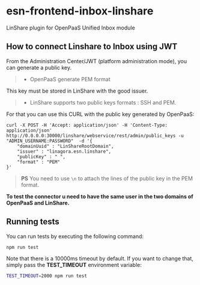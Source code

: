# esn-frontend-inbox-linshare

LinShare plugin for OpenPaaS Unified Inbox module

## How to connect Linshare to Inbox using JWT

From the Administration Center/JWT (platform administration mode), you can generate a public key.

> - OpenPaaS generate PEM format

This key must be stored in LinShare with the good issuer. 

> - LinShare supports two public keys formats : SSH and PEM. 

For that you can use this CURL with the public key generated by OpenPaaS:

```
curl -X POST -H 'Accept: application/json' -H 'Content-Type: application/json'  http://0.0.0.0:30000/linshare/webservice/rest/admin/public_keys -u "ADMIN_USERNAME:PASSWORD"  -d '{
    "domainUuid" : "LinShareRootDomain",
    "issuer" : "linagora.esn.linshare",
    "publicKey" : " ",
    "format" : "PEM"
}'
```

> **PS**  You need to use ``` \n ``` to attach the lines of the public key in the PEM format.

**To test the connector u need to have the same user in the two domains of OpenPaaS and LinShare.**

## Running tests

You can run tests by executing the following command:

```sh
npm run test
```

Note that there is a 10000ms timeout by default. If you want to change that, simply pass the **TEST_TIMEOUT** environment variable:

```sh
TEST_TIMEOUT=2000 npm run test
```
